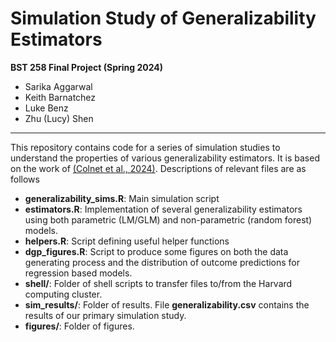 # Simulation Study of Generalizability Estimators
__BST 258 Final Project (Spring 2024)__
* Sarika Aggarwal
* Keith Barnatchez
* Luke Benz
* Zhu (Lucy) Shen

---
This repository contains code for a series of simulation studies to understand the properties of various generalizability estimators. It is based on the work of [(Colnet et al., 2024)](https://arxiv.org/abs/2011.08047). Descriptions of relevant files are as follows


* __generalizability_sims.R__: Main simulation script
* __estimators.R__: Implementation of several generalizability estimators using both parametric (LM/GLM) and non-parametric (random forest) models.
* __helpers.R__:  Script defining useful helper functions
* __dgp_figures.R__: Script to produce some figures on both the data generating process and the distribution of outcome predictions for regression based models.
* __shell/__: Folder of shell scripts to transfer files to/from the Harvard computing cluster.
* __sim_results/__: Folder of results. File __generalizability.csv__ contains the results of our primary simulation study.
* __figures/__: Folder of figures.

